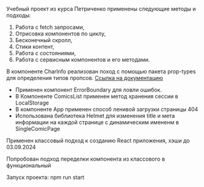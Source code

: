 Учебный проект из курса Петриченко применены следующие методы и подходы:
1. Работа с fetch запросами, 
2. Отрисовка компонентов по циклу,
3. Бесконечный скролл,
4. Стики контент,
5. Работа с состояниями,
6. Работа с сервисным компонентов и его методами.

В компоненте CharInfo реализован поход с помощью пакета prop-types для определения типов пропсов.
<a href="https://ru.legacy.reactjs.org/docs/typechecking-with-proptypes.html">Ссылка на документацию</a>

- Применен компонент ErrorBoundary для ловли ошибок.
- В Компоненте ComicsList применен метод хранения сессии в LocalStorage
- В компоненте App применен способ ленивой загрузки страницы 404
- Использована библиотека Helmet для изменения title и мета информации на каждой странице с динамическим имененм в SingleComicPage

Применен классовый подход к созданию React приложения, хэши до 03.09.2024

Попробован подход переделки компонента из классового в функциональный

Запуск проекта: npm run start